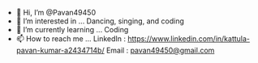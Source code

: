 - 👋 Hi, I’m @Pavan49450
- 👀 I’m interested in ... Dancing, singing, and coding
- 🌱 I’m currently learning ... Coding
- 📫 How to reach me ... LinkedIn : https://www.linkedin.com/in/kattula-pavan-kumar-a2434714b/ Email : pavan49450@gmail.com

<!---
Pavan49450/Pavan49450 is a ✨ special ✨ repository because its `README.md` (this file) appears on your GitHub profile.
You can click the Preview link to take a look at your changes.
--->

